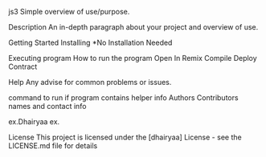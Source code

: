 js3
Simple overview of use/purpose.

Description
An in-depth paragraph about your project and overview of use.

Getting Started
Installing
*No Installation Needed

Executing program
How to run the program
Open In Remix
Compile
Deploy
Contract






Help
Any advise for common problems or issues.

command to run if program contains helper info
Authors
Contributors names and contact info

ex.Dhairyaa ex.

License
This project is licensed under the [dhairyaa] License - see the LICENSE.md file for details
